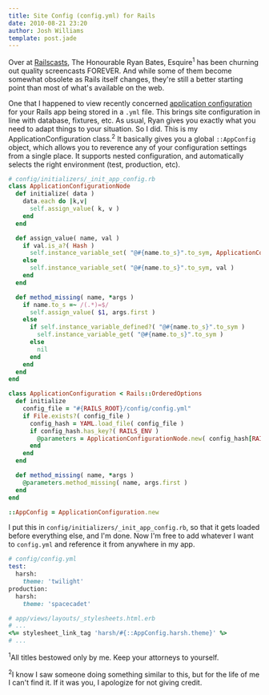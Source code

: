 ```yaml
---
title: Site Config (config.yml) for Rails
date: 2010-08-21 23:20
author: Josh Williams
template: post.jade
---
```

Over at [Railscasts](http://railscasts.com/), The Honourable Ryan Bates,
Esquire<sup>1</sup> has been churning out quality screencasts FOREVER.  And
while some of them become somewhat obsolete as Rails itself changes, they're
still a better starting point than most of what's available on the web.

One that I happened to view recently concerned
[application configuration](http://railscasts.com/episodes/85-yaml-configuration-file)
for your Rails app being stored in a `.yml` file.  This brings site
configuration in line with database, fixtures, etc.  As usual, Ryan gives you
exactly what you need to adapt things to your situation.  So I did.  This is
my ApplicationConfiguration class.<sup>2</sup>  It basically gives you a global
`::AppConfig` object, which allows you to reverence any of your configuration
settings from a single place.  It supports nested configuration,
and automatically selects the right environment (test, production, etc).

```ruby
# config/initializers/_init_app_config.rb
class ApplicationConfigurationNode
  def initialize( data )
    data.each do |k,v|
      self.assign_value( k, v )
    end
  end

  def assign_value( name, val )
    if val.is_a?( Hash )
      self.instance_variable_set( "@#{name.to_s}".to_sym, ApplicationConfiguration.new( val ) )
    else
      self.instance_variable_set( "@#{name.to_s}".to_sym, val )
    end
  end

  def method_missing( name, *args )
    if name.to_s =~ /(.*)=$/
      self.assign_value( $1, args.first )
    else
      if self.instance_variable_defined?( "@#{name.to_s}".to_sym )
        self.instance_variable_get( "@#{name.to_s}".to_sym )
      else
        nil
      end
    end
  end
end

class ApplicationConfiguration < Rails::OrderedOptions
  def initialize
    config_file = "#{RAILS_ROOT}/config/config.yml"
    if File.exists?( config_file )
      config_hash = YAML.load_file( config_file )
      if config_hash.has_key?( RAILS_ENV )
        @parameters = ApplicationConfigurationNode.new( config_hash[RAILS_ENV] )
      end
    end
  end

  def method_missing( name, *args )
    @parameters.method_missing( name, args.first )
  end
end

::AppConfig = ApplicationConfiguration.new
```

I put this in `config/initializers/_init_app_config.rb`, so that it gets loaded
 before everything else, and I'm done.  Now I'm free to add whatever I want to
`config.yml` and reference it from anywhere in my app.

```ruby
# config/config.yml
test:
  harsh:
    theme: 'twilight'
production:
  harsh:
    theme: 'spacecadet'
```

```ruby
# app/views/layouts/_stylesheets.html.erb
# ...
<%= stylesheet_link_tag 'harsh/#{::AppConfig.harsh.theme}' %>
# ...
```

<sup>1</sup>All titles bestowed only by me.  Keep your attorneys to yourself.

<sup>2</sup>I know I saw someone doing something similar to this, but for the
 life of me I can't find it.  If it was you, I apologize for not giving credit.
